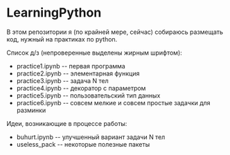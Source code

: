 # LearningPython
В этом репозитории я (по крайней мере, сейчас) собираюсь размещать код, нужный на практиках по python.

Список д/з (непроверенные выделены жирным шрифтом):
- practice1.ipynb -- первая программа
- practice2.ipynb -- элементарная функция
- practice3.ipynb -- задача N тел
- practice4.ipynb -- декоратор с параметром
- practice5.ipynb -- пользовательский тип данных
- practice6.ipynb -- совсем мелкие и совсем простые задачки для разминки

Идеи, возникающие в процессе работы:
- buhurt.ipynb -- улучшенный вариант задачи N тел
- useless_pack -- некоторые полезные пакеты
